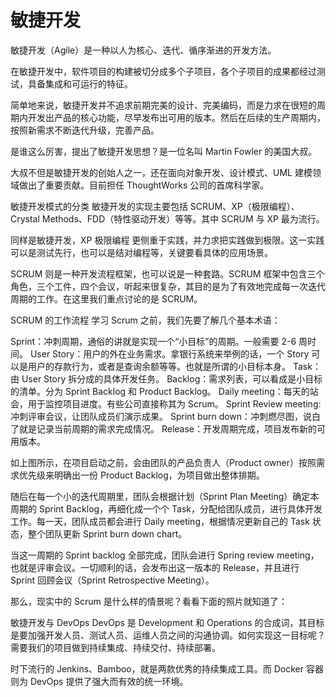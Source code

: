 # 敏捷开发

敏捷开发（Agile）是一种以人为核心、迭代、循序渐进的开发方法。

在敏捷开发中，软件项目的构建被切分成多个子项目，各个子项目的成果都经过测试，具备集成和可运行的特征。

简单地来说，敏捷开发并不追求前期完美的设计、完美编码，而是力求在很短的周期内开发出产品的核心功能，尽早发布出可用的版本。然后在后续的生产周期内，按照新需求不断迭代升级，完善产品。

是谁这么厉害，提出了敏捷开发思想？是一位名叫 Martin Fowler 的美国大叔。

大叔不但是敏捷开发的创始人之一，还在面向对象开发、设计模式、UML 建模领域做出了重要贡献。目前担任 ThoughtWorks 公司的首席科学家。

敏捷开发模式的分类
敏捷开发的实现主要包括 SCRUM、XP（极限编程）、Crystal Methods、FDD（特性驱动开发）等等。其中 SCRUM 与 XP 最为流行。

同样是敏捷开发，XP 极限编程 更侧重于实践，并力求把实践做到极限。这一实践可以是测试先行，也可以是结对编程等，关键要看具体的应用场景。

SCRUM 则是一种开发流程框架，也可以说是一种套路。SCRUM 框架中包含三个角色，三个工件，四个会议，听起来很复杂，其目的是为了有效地完成每一次迭代周期的工作。在这里我们重点讨论的是 SCRUM。

SCRUM 的工作流程
学习 Scrum 之前，我们先要了解几个基本术语：

Sprint：冲刺周期，通俗的讲就是实现一个“小目标”的周期。一般需要 2-6 周时间。
User Story：用户的外在业务需求。拿银行系统来举例的话，一个 Story 可以是用户的存款行为，或者是查询余额等等。也就是所谓的小目标本身。
Task：由 User Story 拆分成的具体开发任务。
Backlog：需求列表，可以看成是小目标的清单。分为 Sprint Backlog 和 Product Backlog。
Daily meeting：每天的站会，用于监控项目进度。有些公司直接称其为 Scrum。
Sprint Review meeting: 冲刺评审会议，让团队成员们演示成果。
Sprint burn down：冲刺燃尽图，说白了就是记录当前周期的需求完成情况。
Release：开发周期完成，项目发布新的可用版本。

如上图所示，在项目启动之前，会由团队的产品负责人（Product owner）按照需求优先级来明确出一份 Product Backlog，为项目做出整体排期。

随后在每一个小的迭代周期里，团队会根据计划（Sprint Plan Meeting）确定本周期的 Sprint Backlog，再细化成一个个 Task，分配给团队成员，进行具体开发工作。每一天，团队成员都会进行 Daily meeting，根据情况更新自己的 Task 状态，整个团队更新 Sprint burn down chart。

当这一周期的 Sprint backlog 全部完成，团队会进行 Spring review meeting，也就是评审会议。一切顺利的话，会发布出这一版本的 Release，并且进行 Sprint 回顾会议（Sprint Retrospective Meeting）。

那么，现实中的 Scrum 是什么样的情景呢？看看下面的照片就知道了：

敏捷开发与 DevOps
DevOps 是 Development 和 Operations 的合成词，其目标是要加强开发人员、测试人员、运维人员之间的沟通协调。如何实现这一目标呢？需要我们的项目做到持续集成、持续交付、持续部署。

时下流行的 Jenkins、Bamboo，就是两款优秀的持续集成工具。而 Docker 容器则为 DevOps 提供了强大而有效的统一环境。


